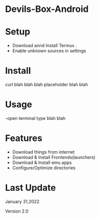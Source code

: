 # Devils-Box-Android

# Setup 
- Download annd Install Termux .
- Enable unknown sources in settings 

# Install 
curl blah blah blah placeholder blah blah 

# Usage 
-open terminal type 
   blah blah 
   
# Features 
- Download things from internet 
- Download & Install Frontends(launchers)
- Download & Install emu apps
- Configure/Optimize directories 


# Last Update 

January 31,2022

Version 2.0 
